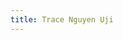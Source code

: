 ```yaml
---
title: Trace Nguyen Uji
---
```


<script src="../../_scripts/orgchart.js"></script>

<div style="width:100%; height:700px;" id="tree"></div>

<script>
    var chart = new OrgChart(document.getElementById("tree"), {
    nodeMouseClick: OrgChart.action.none,
    template: "rony",
    enableSearch: false,
    mouseScrool: OrgChart.action.none,
    nodeBinding: {
        field_0: "name",
        field_1: "numbernick",
        field_2: "class",
        img_0: "img"
    },
    
    nodes: [
        { id: 1, name: "Trace Nguyen", numbernick: "#7  \"¿Winnie the Who?\"\ ", class: "Charter Class  \|\ SP20", img: "../../images/bros/7tnguyen.png" },     
        { id: 2, pid: 1, name: "Michael Joo", numbernick: "#23 \"\ΛLGORHYTHM\"\ ", class: "Beta Class \|\ FA21", img: "../../images/bros/23mjoo.png" },        
        { id: 3, pid: 1, name: "Dante Le", numbernick: "#26 \"uncHEΛRTed\"\ ", class: "Gamma Class \|\ SP22", img: "https://cdn.balkan.app/shared/empty-img-white.svg" },        
        { id: 4, pid: 3, name: "Dylan Nguyen", numbernick: "#34 \"\SHΛTTERPROOF\"\ ", class: "Delta Class \|\ SP23", img: "https://cdn.balkan.app/shared/empty-img-white.svg" },
    ]
});
</script>